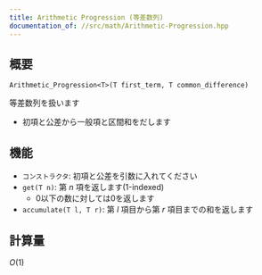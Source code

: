 ```yaml
---
title: Arithmetic Progression (等差数列)
documentation_of: //src/math/Arithmetic-Progression.hpp
---
```


## 概要
```
Arithmetic_Progression<T>(T first_term, T common_difference)
```

等差数列を扱います
- 初項と公差から一般項と区間和をだします

## 機能
- `コンストラクタ`: 初項と公差を引数に入れてください
- `get(T n)`: 第 $n$ 項を返します(1-indexed)
    - 0以下の数に対しては0を返します
- `accumulate(T l, T r)`: 第 $l$ 項目から第 $r$ 項目までの和を返します

## 計算量

$O(1)$
